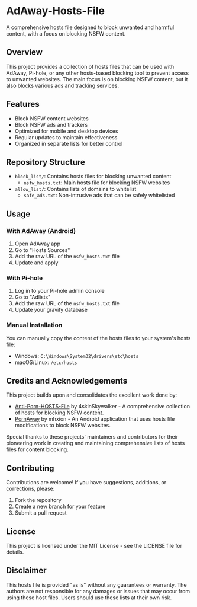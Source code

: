 # AdAway-Hosts-File

A comprehensive hosts file designed to block unwanted and harmful content, with a focus on blocking NSFW content.

## Overview

This project provides a collection of hosts files that can be used with AdAway, Pi-hole, or any other hosts-based blocking tool to prevent access to unwanted websites. The main focus is on blocking NSFW content, but it also blocks various ads and tracking services.

## Features

- Block NSFW content websites
- Block NSFW ads and trackers
- Optimized for mobile and desktop devices
- Regular updates to maintain effectiveness
- Organized in separate lists for better control

## Repository Structure

- `block_list/`: Contains hosts files for blocking unwanted content
  - `nsfw_hosts.txt`: Main hosts file for blocking NSFW websites
- `allow_list/`: Contains lists of domains to whitelist
  - `safe_ads.txt`: Non-intrusive ads that can be safely whitelisted

## Usage

### With AdAway (Android)

1. Open AdAway app
2. Go to "Hosts Sources"
3. Add the raw URL of the `nsfw_hosts.txt` file
4. Update and apply

### With Pi-hole

1. Log in to your Pi-hole admin console
2. Go to "Adlists"
3. Add the raw URL of the `nsfw_hosts.txt` file
4. Update your gravity database

### Manual Installation

You can manually copy the content of the hosts files to your system's hosts file:

- Windows: `C:\Windows\System32\drivers\etc\hosts`
- macOS/Linux: `/etc/hosts`

## Credits and Acknowledgements

This project builds upon and consolidates the excellent work done by:

- [Anti-Porn-HOSTS-File](https://github.com/4skinSkywalker/Anti-Porn-HOSTS-File) by 4skinSkywalker - A comprehensive collection of hosts for blocking NSFW content.
- [PornAway](https://github.com/mhxion/pornaway) by mhxion - An Android application that uses hosts file modifications to block NSFW websites.

Special thanks to these projects' maintainers and contributors for their pioneering work in creating and maintaining comprehensive lists of hosts files for content blocking.

## Contributing

Contributions are welcome! If you have suggestions, additions, or corrections, please:

1. Fork the repository
2. Create a new branch for your feature
3. Submit a pull request

## License

This project is licensed under the MIT License - see the LICENSE file for details.

## Disclaimer

This hosts file is provided "as is" without any guarantees or warranty. The authors are not responsible for any damages or issues that may occur from using these host files. Users should use these lists at their own risk.
